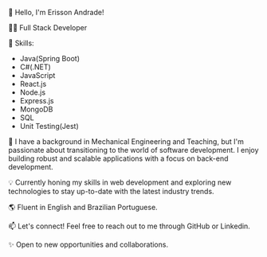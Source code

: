 👋 Hello, I'm Erisson Andrade!

👨‍💻 Full Stack Developer

🌟 Skills:
- Java(Spring Boot)
- C#(.NET)
- JavaScript
- React.js
- Node.js
- Express.js
- MongoDB
- SQL
- Unit Testing(Jest)


🔧 I have a background in Mechanical Engineering and Teaching, but I'm passionate about transitioning to the world of software development. I enjoy building robust and scalable applications with a focus on back-end development.

💡 Currently honing my skills in web development and exploring new technologies to stay up-to-date with the latest industry trends.

🌎 Fluent in English and Brazilian Portuguese.

📫 Let's connect! Feel free to reach out to me through GitHub or Linkedin.

✨ Open to new opportunities and collaborations.
